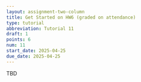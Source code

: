 ```yaml
---
layout: assignment-two-column
title: Get Started on HW6 (graded on attendance)
type: tutorial
abbreviation: Tutorial 11
draft: 1
points: 6
num: 11
start_date: 2025-04-25
due_date: 2025-04-25
---
```


TBD